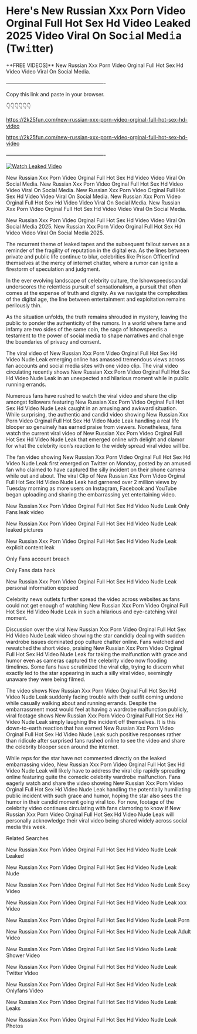 # Here's New Russian Xxx Porn Video Orginal Full Hot Sex Hd Video Leaked 2025 Video Viral On Soc𝚒al Med𝚒a (Tw𝚒tter)

++FREE VIDEOS]** New Russian Xxx Porn Video Orginal Full Hot Sex Hd Video Video Viral On Social Media.

———————————————————-

Copy this link and paste in your browser.

👇👇👇👇👇👇

https://2k25fun.com/new-russian-xxx-porn-video-orginal-full-hot-sex-hd-video

https://2k25fun.com/new-russian-xxx-porn-video-orginal-full-hot-sex-hd-video

———————————————————-

[![Watch Leaked Video](https://miro.medium.com/v2/resize:fit:828/format:webp/1*cilzJN44JGOrTw9NJCrNHA.gif "Watch Leaked Video")](https://2k25fun.com/new-russian-xxx-porn-video-orginal-full-hot-sex-hd-video)

New Russian Xxx Porn Video Orginal Full Hot Sex Hd Video Video Viral On Social Media. New Russian Xxx Porn Video Orginal Full Hot Sex Hd Video Video Viral On Social Media. New Russian Xxx Porn Video Orginal Full Hot Sex Hd Video Video Viral On Social Media. New Russian Xxx Porn Video Orginal Full Hot Sex Hd Video Video Viral On Social Media. New Russian Xxx Porn Video Orginal Full Hot Sex Hd Video Video Viral On Social Media.

New Russian Xxx Porn Video Orginal Full Hot Sex Hd Video Video Viral On Social Media 2025. New Russian Xxx Porn Video Orginal Full Hot Sex Hd Video Video Viral On Social Media 2025.

The recurrent theme of leaked tapes and the subsequent fallout serves as a reminder of the fragility of reputation in the digital era. As the lines between private and public life continue to blur, celebrities like Prison Officerfind themselves at the mercy of internet chatter, where a rumor can ignite a firestorm of speculation and judgment.

In the ever evolving landscape of celebrity culture, the Ishowspeedscandal underscores the relentless pursuit of sensationalism, a pursuit that often comes at the expense of truth and dignity. As we navigate the complexities of the digital age, the line between entertainment and exploitation remains perilously thin.

As the situation unfolds, the truth remains shrouded in mystery, leaving the public to ponder the authenticity of the rumors. In a world where fame and infamy are two sides of the same coin, the saga of Ishowspeedis a testament to the power of social media to shape narratives and challenge the boundaries of privacy and consent.

The viral video of New Russian Xxx Porn Video Orginal Full Hot Sex Hd Video Nude Leak emerging online has amassed tremendous views across fan accounts and social media sites with one video clip. The viral video circulating recently shows New Russian Xxx Porn Video Orginal Full Hot Sex Hd Video Nude Leak in an unexpected and hilarious moment while in public running errands.

Numerous fans have rushed to watch the viral video and share the clip amongst followers featuring New Russian Xxx Porn Video Orginal Full Hot Sex Hd Video Nude Leak caught in an amusing and awkward situation. While surprising, the authentic and candid video showing New Russian Xxx Porn Video Orginal Full Hot Sex Hd Video Nude Leak handling a real life blooper so genuinely has earned praise from viewers. Nonetheless, fans watch the current viral video of New Russian Xxx Porn Video Orginal Full Hot Sex Hd Video Nude Leak that emerged online with delight and clamor for what the celebrity icon’s reaction to the widely spread viral video will be.

The fan video showing New Russian Xxx Porn Video Orginal Full Hot Sex Hd Video Nude Leak first emerged on Twitter on Monday, posted by an amused fan who claimed to have captured the silly incident on their phone camera while out and about. The viral Clip of New Russian Xxx Porn Video Orginal Full Hot Sex Hd Video Nude Leak had garnered over 2 million views by Tuesday morning as more users on Instagram, Facebook and YouTube began uploading and sharing the embarrassing yet entertaining video.

New Russian Xxx Porn Video Orginal Full Hot Sex Hd Video Nude Leak Only Fans leak video

New Russian Xxx Porn Video Orginal Full Hot Sex Hd Video Nude Leak leaked pictures

New Russian Xxx Porn Video Orginal Full Hot Sex Hd Video Nude Leak explicit content leak

Only Fans account breach

Only Fans data hack

New Russian Xxx Porn Video Orginal Full Hot Sex Hd Video Nude Leak personal information exposed

Celebrity news outlets further spread the video across websites as fans could not get enough of watching New Russian Xxx Porn Video Orginal Full Hot Sex Hd Video Nude Leak in such a hilarious and eye-catching viral moment.

Discussion over the viral New Russian Xxx Porn Video Orginal Full Hot Sex Hd Video Nude Leak video showing the star candidly dealing with sudden wardrobe issues dominated pop culture chatter online. Fans watched and rewatched the short video, praising New Russian Xxx Porn Video Orginal Full Hot Sex Hd Video Nude Leak for taking the malfunction with grace and humor even as cameras captured the celebrity video now flooding timelines. Some fans have scrutinized the viral clip, trying to discern what exactly led to the star appearing in such a silly viral video, seemingly unaware they were being filmed.

The video shows New Russian Xxx Porn Video Orginal Full Hot Sex Hd Video Nude Leak suddenly facing trouble with their outfit coming undone while casually walking about and running errands. Despite the embarrassment most would feel at having a wardrobe malfunction publicly, viral footage shows New Russian Xxx Porn Video Orginal Full Hot Sex Hd Video Nude Leak simply laughing the incident off themselves. It is this down-to-earth reaction that has earned New Russian Xxx Porn Video Orginal Full Hot Sex Hd Video Nude Leak such positive responses rather than ridicule after surprised fans rushed online to see the video and share the celebrity blooper seen around the internet.

While reps for the star have not commented directly on the leaked embarrassing video, New Russian Xxx Porn Video Orginal Full Hot Sex Hd Video Nude Leak will likely have to address the viral clip rapidly spreading online featuring quite the comedic celebrity wardrobe malfunction. Fans eagerly watch and share the video showing New Russian Xxx Porn Video Orginal Full Hot Sex Hd Video Nude Leak handling the potentially humiliating public incident with such grace and humor, hoping the star also sees the humor in their candid moment going viral too. For now, footage of the celebrity video continues circulating with fans clamoring to know if New Russian Xxx Porn Video Orginal Full Hot Sex Hd Video Nude Leak will personally acknowledge their viral video being shared widely across social media this week.

Related Searches

New Russian Xxx Porn Video Orginal Full Hot Sex Hd Video Nude Leak Leaked

New Russian Xxx Porn Video Orginal Full Hot Sex Hd Video Nude Leak Nude

New Russian Xxx Porn Video Orginal Full Hot Sex Hd Video Nude Leak Sexy Video

New Russian Xxx Porn Video Orginal Full Hot Sex Hd Video Nude Leak xxx Video

New Russian Xxx Porn Video Orginal Full Hot Sex Hd Video Nude Leak Porn

New Russian Xxx Porn Video Orginal Full Hot Sex Hd Video Nude Leak Adult Video

New Russian Xxx Porn Video Orginal Full Hot Sex Hd Video Nude Leak Shower Video

New Russian Xxx Porn Video Orginal Full Hot Sex Hd Video Nude Leak Twitter Video

New Russian Xxx Porn Video Orginal Full Hot Sex Hd Video Nude Leak Onlyfans Video

New Russian Xxx Porn Video Orginal Full Hot Sex Hd Video Nude Leak Leaks

New Russian Xxx Porn Video Orginal Full Hot Sex Hd Video Nude Leak Photos